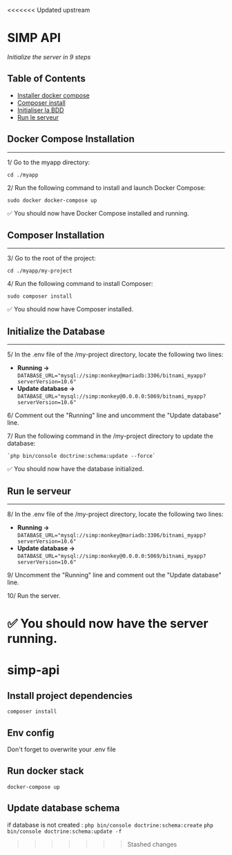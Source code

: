 <<<<<<< Updated upstream
# SIMP API

*Initialize the server in 9 steps*

## Table of Contents

- [Installer docker compose](##-installer-docker-compose)
- [Composer install](##-composer-install)
- [Initialiser la BDD](##-initialiser-la-bdd)
- [Run le serveur](##-run-le-serveur)

## Docker Compose Installation
___

1/ Go to the myapp directory:

    cd ./myapp

2/ Run the following command to install and launch Docker Compose:

    sudo docker docker-compose up

✅ You should now have Docker Compose installed and running.


## Composer Installation
___

3/ Go to the root of the project:

    cd ./myapp/my-project

4/ Run the following command to install Composer:

    sudo composer install

✅ You should now have Composer installed.

## Initialize the Database
___

5/ In the .env file of the /my-project directory, locate the following two lines:

- **Running ->** `DATABASE_URL="mysql://simp:monkey@mariadb:3306/bitnami_myapp?serverVersion=10.6"`
- **Update database ->**  `DATABASE_URL="mysql://simp:monkey@0.0.0.0:5069/bitnami_myapp?serverVersion=10.6"`

6/ Comment out the "Running" line and uncomment the "Update database" line.

7/ Run the following command in the /my-project directory to update the database:

    `php bin/console doctrine:schema:update --force`

✅ You should now have the database initialized.

## Run le serveur
___

8/ In the .env file of the /my-project directory, locate the following two lines:

- **Running ->** `DATABASE_URL="mysql://simp:monkey@mariadb:3306/bitnami_myapp?serverVersion=10.6"`
- **Update database ->**  `DATABASE_URL="mysql://simp:monkey@0.0.0.0:5069/bitnami_myapp?serverVersion=10.6"`

9/ Uncomment the "Running" line and comment out the "Update database" line.

10/ Run the server.

✅ You should now have the server running.
=======
# simp-api

## Install project dependencies
```composer install```

## Env config
Don't forget to overwrite your .env file

## Run docker stack
```docker-compose up```

## Update database schema 
if database is not created : ```php bin/console doctrine:schema:create```
```php bin/console doctrine:schema:update -f```
>>>>>>> Stashed changes
